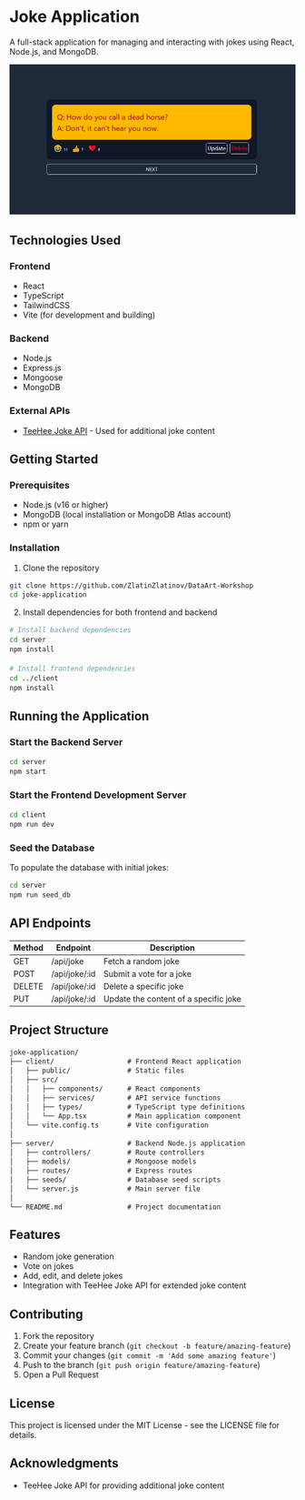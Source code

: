 # Joke Application

A full-stack application for managing and interacting with jokes using React, Node.js, and MongoDB.

![Project Screenshot](https://github.com/ZlatinZlatinov/DataArt-Workshop/blob/main/images/votingGame.png)

## Technologies Used

### Frontend
- React
- TypeScript
- TailwindCSS
- Vite (for development and building)

### Backend
- Node.js
- Express.js
- Mongoose
- MongoDB

### External APIs
- [TeeHee Joke API](https://www.freepublicapis.com/teehee-joke-api) - Used for additional joke content

## Getting Started

### Prerequisites
- Node.js (v16 or higher)
- MongoDB (local installation or MongoDB Atlas account)
- npm or yarn

### Installation

1. Clone the repository
```bash
git clone https://github.com/ZlatinZlatinov/DataArt-Workshop
cd joke-application
```

2. Install dependencies for both frontend and backend
```bash
# Install backend dependencies
cd server
npm install

# Install frontend dependencies
cd ../client
npm install
```

## Running the Application

### Start the Backend Server
```bash
cd server
npm start
```

### Start the Frontend Development Server
```bash
cd client
npm run dev
```

### Seed the Database
To populate the database with initial jokes:
```bash
cd server
npm run seed_db
```

## API Endpoints

| Method | Endpoint | Description |
|--------|----------|-------------|
| GET | /api/joke | Fetch a random joke |
| POST | /api/joke/:id | Submit a vote for a joke |
| DELETE | /api/joke/:id | Delete a specific joke |
| PUT | /api/joke/:id | Update the content of a specific joke |

## Project Structure

```
joke-application/
├── client/                  # Frontend React application
│   ├── public/              # Static files
│   ├── src/                 
│   │   ├── components/      # React components
│   │   ├── services/        # API service functions
│   │   ├── types/           # TypeScript type definitions
│   │   └── App.tsx          # Main application component
│   └── vite.config.ts       # Vite configuration
│
├── server/                  # Backend Node.js application
│   ├── controllers/         # Route controllers
│   ├── models/              # Mongoose models
│   ├── routes/              # Express routes
│   ├── seeds/               # Database seed scripts
│   └── server.js            # Main server file
│
└── README.md                # Project documentation
```

## Features

- Random joke generation
- Vote on jokes
- Add, edit, and delete jokes
- Integration with TeeHee Joke API for extended joke content

## Contributing

1. Fork the repository
2. Create your feature branch (`git checkout -b feature/amazing-feature`)
3. Commit your changes (`git commit -m 'Add some amazing feature'`)
4. Push to the branch (`git push origin feature/amazing-feature`)
5. Open a Pull Request

## License

This project is licensed under the MIT License - see the LICENSE file for details.

## Acknowledgments

- TeeHee Joke API for providing additional joke content
